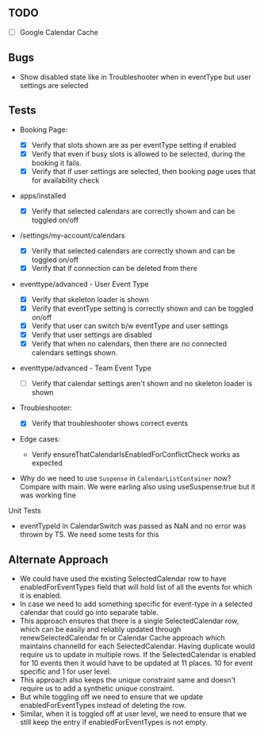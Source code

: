 ## TODO
- [ ] Google Calendar Cache


## Bugs
- Show disabled state like in Troubleshooter when in eventType but user settings are selected

## Tests
- Booking Page:
  - [x] Verify that slots shown are as per eventType setting if enabled
  - [x] Verify that even if busy slots is allowed to be selected, during the booking it fails.
  - [x] Verify that if user settings are selected, then booking page uses that for availability check
- apps/installed
  - [x] Verify that selected calendars are correctly shown and can be toggled on/off
- /settings/my-account/calendars
  - [x] Verify that selected calendars are correctly shown and can be toggled on/off
  - [x] Verify that if connection can be deleted from there
- eventtype/advanced - User Event Type
  - [x] Verify that skeleton loader is shown
  - [x] Verify that eventType setting is correctly shown and can be toggled on/off
  - [x] Verify that user can switch b/w eventType and user settings
  - [x] Verify that user settings are disabled
  - [x] Verify that when no calendars, then there are no connected calendars settings shown.
- eventtype/advanced - Team Event Type
  - [ ] Verify that calendar settings aren't shown and no skeleton loader is shown
- Troubleshooter:
  - [x] Verify that troubleshooter shows correct events
- Edge cases:
  - Verify ensureThatCalendarIsEnabledForConflictCheck works as expected


- Why do we need to use `Suspense` in `CalendarListContainer` now? Compare with main. We were earling also using useSuspense:true but it was working fine


Unit Tests
- eventTypeId in CalendarSwitch was passed as NaN and no error was thrown by TS. We need some tests for this



## Alternate Approach
- We could have used the existing SelectedCalendar row to have enabledForEventTypes field that will hold list of all the events for which it is enabled.
- In case we need to add something specific for event-type in a selected calendar that could go into separate table.
- This approach ensures that there is a single SelectedCalendar row, which can be easily and reliably updated through renewSelectedCalendar fn or Calendar Cache approach which maintains channelId for each SelectedCalendar. Having duplicate would require us to update in multiple rows. If the SelectedCalendar is enabled for 10 events then it would have to be updated at 11 places. 10 for event specific and 1 for user level.
- This approach also keeps the unique constraint same and doesn't require us to add a synthetic unique constraint.
- But while toggling off we need to ensure that we update enabledForEventTypes instead of deleting the row.
- Similar, when it is toggled off at user level, we need to ensure that we still keep the entry if enabledForEventTypes is not empty.